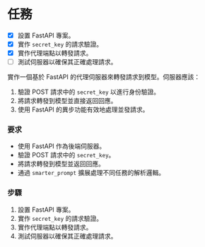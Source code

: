 # 任務

- [x] 設置 FastAPI 專案。
- [x] 實作 `secret_key` 的請求驗證。
- [x] 實作代理端點以轉發請求。
- [ ] 測試伺服器以確保其正確處理請求。

實作一個基於 FastAPI 的代理伺服器來轉發請求到模型。伺服器應該：
1. 驗證 POST 請求中的 `secret_key` 以進行身份驗證。
2. 將請求轉發到模型並直接返回回應。
3. 使用 FastAPI 的異步功能有效地處理並發請求。

### 要求
- 使用 FastAPI 作為後端伺服器。
- 驗證 POST 請求中的 `secret_key`。
- 將請求轉發到模型並返回回應。
- 通過 `smarter_prompt` 擴展處理不同任務的解析邏輯。

### 步驟
1. 設置 FastAPI 專案。
2. 實作 `secret_key` 的請求驗證。
3. 實作代理端點以轉發請求。
4. 測試伺服器以確保其正確處理請求。
